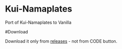 # Kui-Namaplates
 Port of Kui-Namaplates to Vanilla

#Download

Download it only from [releases](https://github.com/laytya/Kui-Namaplates/releases) - not from CODE button.
